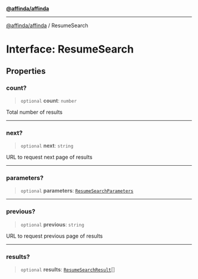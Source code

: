 [**@affinda/affinda**](../README.md)

***

[@affinda/affinda](../globals.md) / ResumeSearch

# Interface: ResumeSearch

## Properties

### count?

> `optional` **count**: `number`

Total number of results

***

### next?

> `optional` **next**: `string`

URL to request next page of results

***

### parameters?

> `optional` **parameters**: [`ResumeSearchParameters`](ResumeSearchParameters.md)

***

### previous?

> `optional` **previous**: `string`

URL to request previous page of results

***

### results?

> `optional` **results**: [`ResumeSearchResult`](ResumeSearchResult.md)[]
